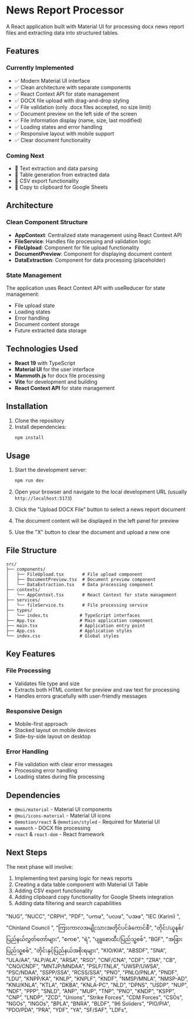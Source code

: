 # News Report Processor

A React application built with Material UI for processing docx news report files and extracting data into structured tables.

## Features

### Currently Implemented
- ✅ Modern Material UI interface
- ✅ Clean architecture with separate components
- ✅ React Context API for state management
- ✅ DOCX file upload with drag-and-drop styling
- ✅ File validation (only .docx files accepted, no size limit)
- ✅ Document preview on the left side of the screen
- ✅ File information display (name, size, last modified)
- ✅ Loading states and error handling
- ✅ Responsive layout with mobile support
- ✅ Clear document functionality

### Coming Next
- 🔄 Text extraction and data parsing
- 🔄 Table generation from extracted data
- 🔄 CSV export functionality
- 🔄 Copy to clipboard for Google Sheets

## Architecture

### Clean Component Structure
- **AppContext**: Centralized state management using React Context API
- **FileService**: Handles file processing and validation logic
- **FileUpload**: Component for file upload functionality
- **DocumentPreview**: Component for displaying document content
- **DataExtraction**: Component for data processing (placeholder)

### State Management
The application uses React Context API with useReducer for state management:
- File upload state
- Loading states
- Error handling
- Document content storage
- Future extracted data storage

## Technologies Used

- **React 19** with TypeScript
- **Material UI** for the user interface
- **Mammoth.js** for docx file processing
- **Vite** for development and building
- **React Context API** for state management

## Installation

1. Clone the repository
2. Install dependencies:
   ```bash
   npm install
   ```

## Usage

1. Start the development server:
   ```bash
   npm run dev
   ```

2. Open your browser and navigate to the local development URL (usually `http://localhost:5173`)

3. Click the "Upload DOCX File" button to select a news report document

4. The document content will be displayed in the left panel for preview

5. Use the "X" button to clear the document and upload a new one

## File Structure

```
src/
├── components/
│   ├── FileUpload.tsx       # File upload component
│   ├── DocumentPreview.tsx  # Document preview component
│   └── DataExtraction.tsx   # Data processing component
├── contexts/
│   └── AppContext.tsx       # React Context for state management
├── services/
│   └── fileService.ts       # File processing service
├── types/
│   └── index.ts            # TypeScript interfaces
├── App.tsx                 # Main application component
├── main.tsx                # Application entry point
├── App.css                 # Application styles
└── index.css               # Global styles
```

## Key Features

### File Processing
- Validates file type and size
- Extracts both HTML content for preview and raw text for processing
- Handles errors gracefully with user-friendly messages

### Responsive Design
- Mobile-first approach
- Stacked layout on mobile devices
- Side-by-side layout on desktop

### Error Handling
- File validation with clear error messages
- Processing error handling
- Loading states during file processing

## Dependencies

- `@mui/material` - Material UI components
- `@mui/icons-material` - Material UI icons
- `@emotion/react` & `@emotion/styled` - Required for Material UI
- `mammoth` - DOCX file processing
- `react` & `react-dom` - React framework

## Next Steps

The next phase will involve:
1. Implementing text parsing logic for news reports
2. Creating a data table component with Material UI Table
3. Adding CSV export functionality
4. Adding clipboard copy functionality for Google Sheets integration
5. Adding data filtering and search capabilities

"NUG",
"NUCC",
"CRPH",
"PDF",
"ပကဖ",
"ပလဖ",
"ပအဖ",
"IEC (Karini) ",
"Chinland Council ",
"ကြားကာလအမျိုးသားအတိုင်ပင်ခံကောင်စီ",
"တိုင်း/ယူနစ်/ပြည်နယ်လွှတ်တော်များ",
"စကစ",
"ရဲ",
"ပျူစောထီး/ပြည်သူ့စစ်",
"BGF",
"အခြားပြည်သူ့စစ်",
"တိုင်းနှင့်ပြည်နယ်အစိုးရများ",
"KIO/KIA",
"ABSDF",
"SNA",
"ULA/AA",
"ALP/ALA",
"ARSA",
"RSO",
"CNF/CNA",
"CDF",
"ZRA",
"CB",
"CNO/CNDF",
"MNTJP/MNDAA",
"PSLF/TNLA",
"UWSP/UWSA",
"PSC/NDAA",
"SSPP/SSA",
"RCSS/SSA",
"PNO",
"PNLO/PNLA",
"PNDF",
"LDU",
"KNPP/KA",
"KNLP",
"KNPLF",
"KNDF",
"NMSP/MNLA",
"NMSP-AD",
"KNU/KNLA",
"KTLA",
"DKBA",
"KNLA-PC",
"NLD",
"DPNS",
"USDP",
"NUP",
"NDF",
"PPP",
"SNLD",
"ANP",
"MUP",
"TNP",
"PNO",
"KNDP",
"KSPP",
"CNP",
"LNDP",
"ZCD",
"Unions",
"Strike Forces",
"CDM Forces",
"CSOs",
"NGOs",
"INGOs",
"BPLA",
"BNRA",
"BLDF",
"96 Soliders",
"PIO/PIA",
"PDO/PDA",
"PRA",
"YDF",
"YA",
"SF/SAF",
"LDFs",